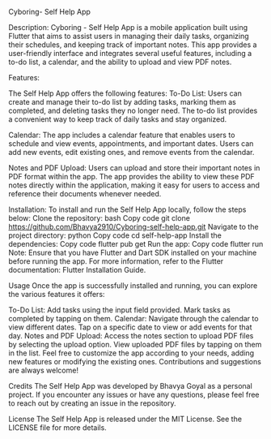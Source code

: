 Cyboring- Self Help App

Description:
Cyboring - Self Help App is a mobile application built using Flutter that aims to assist users in managing their daily tasks, organizing their schedules, and keeping track of important notes. This app provides a user-friendly interface and integrates several useful features, including a to-do list, a calendar, and the ability to upload and view PDF notes.


Features:

The Self Help App offers the following features:
To-Do List: Users can create and manage their to-do list by adding tasks, marking them as completed, and deleting tasks they no longer need. The to-do list provides a convenient way to keep track of daily tasks and stay organized.

Calendar: The app includes a calendar feature that enables users to schedule and view events, appointments, and important dates. Users can add new events, edit existing ones, and remove events from the calendar.

Notes and PDF Upload: Users can upload and store their important notes in PDF format within the app. The app provides the ability to view these PDF notes directly within the application, making it easy for users to access and reference their documents whenever needed.


Installation:
To install and run the Self Help App locally, follow the steps below:
Clone the repository:
bash
Copy code
git clone https://github.com/Bhavya2910/Cyboring-self-help-app.git
Navigate to the project directory:
python
Copy code
cd self-help-app
Install the dependencies:
Copy code
flutter pub get
Run the app:
Copy code
flutter run
Note: Ensure that you have Flutter and Dart SDK installed on your machine before running the app. For more information, refer to the Flutter documentation: Flutter Installation Guide.

Usage
Once the app is successfully installed and running, you can explore the various features it offers:

To-Do List: Add tasks using the input field provided. Mark tasks as completed by tapping on them.
Calendar: Navigate through the calendar to view different dates. Tap on a specific date to view or add events for that day.
Notes and PDF Upload: Access the notes section to upload PDF files by selecting the upload option. View uploaded PDF files by tapping on them in the list.
Feel free to customize the app according to your needs, adding new features or modifying the existing ones. Contributions and suggestions are always welcome!

Credits
The Self Help App was developed by Bhavya Goyal as a personal project. If you encounter any issues or have any questions, please feel free to reach out by creating an issue in the repository.

License
The Self Help App is released under the MIT License. See the LICENSE file for more details.
